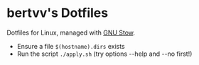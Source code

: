 # bertvv's Dotfiles

Dotfiles for Linux, managed with [GNU Stow](https://www.gnu.org/software/stow/stow.html).

- Ensure a file `$(hostname).dirs` exists
- Run the script `./apply.sh` (try options --help and --no first!)

